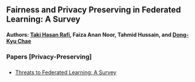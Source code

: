 ## Fairness and Privacy Preserving in Federated Learning: A Survey 
#### Authors: [Taki Hasan Rafi](https://takihasan.github.io/), Faiza Anan Noor, Tahmid Hussain, and [Dong-Kyu Chae](https://dkchae.github.io/)


### Papers [Privacy-Preserving]
##### 
+ [Threats to Federated Learning: A Survey](https://arxiv.org/abs/2003.02133)
